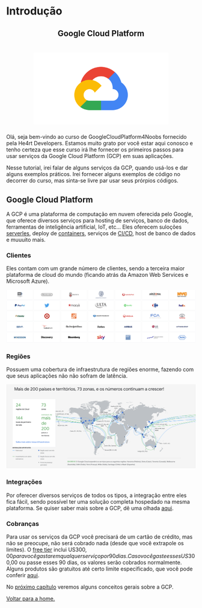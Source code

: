 # Introdução

<p align="center">
  <h2 align="center">Google Cloud Platform</h2>
  <h1 align="center"><img src="../.github/gcp.png" alt="Imagem da linguagem" width="360"></h1>
</p>

Olá, seja bem-vindo ao curso de GoogleCloudPlatform4Noobs fornecido pela He4rt Developers. Estamos muito grato por você estar aqui conosco e tenho certeza que esse curso irá lhe fornecer os primeiros passos para usar serviços da Google Cloud Platform (GCP) em suas aplicações.

Nesse tutorial, irei falar de alguns serviços da GCP, quando usá-los e dar alguns exemplos práticos. Irei fornecer alguns exemplos de código no decorrer do curso, mas sinta-se livre par usar seus prórpios códigos.

## Google Cloud Platform

A GCP é uma plataforma de computação em nuvem oferecida pelo Google, que oferece diversos serviços para hosting de serviços, banco de dados, ferramentas de inteligência artificial, IoT, etc... Eles oferecem suloções [serverles](https://serverless-stack.com/chapters/pt/what-is-serverless.html), deploy de [containers](https://blog.geekhunter.com.br/docker-na-pratica-como-construir-uma-aplicacao/), serviços de [CI/CD](https://www.redhat.com/pt-br/topics/devops/what-is-ci-cd), host de banco de dados e muuuito mais.

### Clientes

Eles contam com um grande número de clientes, sendo a terceira maior plataforma de cloud do mundo (ficando atrás da Amazon Web Services e Microsoft Azure).

![clientes](images/clientes.png)

### Regiões

Possuem uma cobertura de infraestrutura de regiões enorme, fazendo com que seus aplicações não não sofram de latência.

![mapa](images/mapa.png)

### Integrações

Por oferecer diversos serviços de todos os tipos, a integração entre eles fica fácil, sendo possível ter uma solução completa hospedado na mesma plataforma. Se quiser saber mais sobre a GCP, dê uma olhada [aqui](https://cloud.google.com/why-google-cloud).

### Cobranças

Para usar os serviços da GCP você precisará de um cartão de crédito, mas não se preocupe, não será cobrado nada (desde que você extrapole os limites). O [free tier](https://cloud.google.com/free) inclui US$300,00 para você gastar em qualquer serviço por 90 dias. Caso você gaste esses US$300,00 ou passe esses 90 dias, os valores serão cobrados normalmente. Alguns produtos são gratuitos até certo limite especificado, que você pode conferir [aqui](https://cloud.google.com/free).

No [próximo capítulo](./1.2-Conceitos.md) veremos alguns conceitos gerais sobre a GCP.

[Voltar para a home.](../README.md)